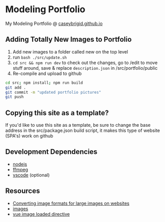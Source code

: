 # Modeling Portfolio

My Modeling Portfolio @ [caseybrigid.github.io](https://caseybrigid.github.io)

## Adding Totally New Images to Portfolio
1. Add new images to a folder called new on the top level
2. run `bash ./src/update.sh`
3. `cd src && npm run dev` to check out the changes, go to /edit to move stuff around, save & replace `description.json` in /src/portfolio/public
4. Re-compile and upload to github 
```bash
cd src; npm install; npm run build
git add .
git commit -m "updated portfolio pictures"
git push
```

## Copying this site as a template?
If you'd like to use this site as a template, be sure to change the base address in the src/package.json build script, it makes this type of website (SPA's) work on github

## Development Dependencies
- [nodejs](https://nodejs.org/en)
- [ffmpeg](https://ffmpeg.org/)
- [vscode](https://code.visualstudio.com/download) (optional)

## Resources
- [Converting image formats for large images on websites](https://stackoverflow.com/questions/40127266/change-jpeg-into-progressive-jpeg-image)
- [images](https://cloudinary.com/blog/progressive_jpegs_and_green_martians)
- [vue image loaded directive](https://stackoverflow.com/questions/47984004/vuejs-2-how-to-detect-img-complete-property/50931942#comment136735840_50931942)


